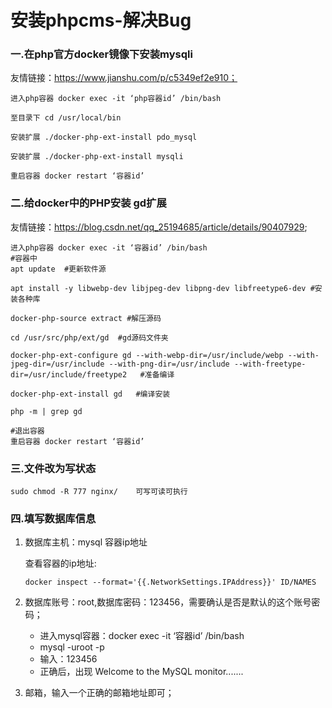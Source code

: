# 安装phpcms-解决Bug

### 一.在php官方docker镜像下安装mysqli

友情链接：https://www.jianshu.com/p/c5349ef2e910；

```
进入php容器 docker exec -it ‘php容器id’ /bin/bash

至目录下 cd /usr/local/bin  

安装扩展 ./docker-php-ext-install pdo_mysql  

安装扩展 ./docker-php-ext-install mysqli

重启容器 docker restart ‘容器id’
```

### 二.给docker中的PHP安装 gd扩展

友情链接：https://blog.csdn.net/qq_25194685/article/details/90407929;

```
进入php容器 docker exec -it ‘容器id’ /bin/bash
#容器中
apt update  #更新软件源

apt install -y libwebp-dev libjpeg-dev libpng-dev libfreetype6-dev #安装各种库

docker-php-source extract #解压源码

cd /usr/src/php/ext/gd  #gd源码文件夹

docker-php-ext-configure gd --with-webp-dir=/usr/include/webp --with-jpeg-dir=/usr/include --with-png-dir=/usr/include --with-freetype-dir=/usr/include/freetype2   #准备编译

docker-php-ext-install gd   #编译安装

php -m | grep gd

#退出容器
重启容器 docker restart ‘容器id’
```

### 三.文件改为写状态

```
sudo chmod -R 777 nginx/    可写可读可执行
```

### 四.填写数据库信息

1. 数据库主机：mysql 容器ip地址

   查看容器的ip地址:

   ```
   docker inspect --format='{{.NetworkSettings.IPAddress}}' ID/NAMES
   ```

2. 数据库账号：root,数据库密码：123456，需要确认是否是默认的这个账号密码；
   * 进入mysql容器：docker exec -it ‘容器id’ /bin/bash
   * mysql -uroot -p
   * 输入：123456
   * 正确后，出现  Welcome to the MySQL monitor.......
3. 邮箱，输入一个正确的邮箱地址即可；